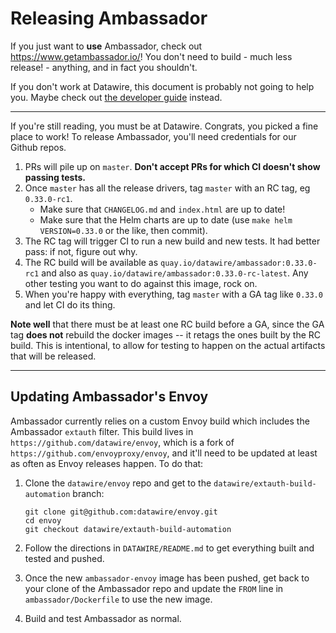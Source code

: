 Releasing Ambassador
====================

If you just want to **use** Ambassador, check out https://www.getambassador.io/! You don't need to build - much less release! - anything, and in fact you shouldn't.

If you don't work at Datawire, this document is probably not going to help you. Maybe check out [the developer guide](BUILDING.md) instead.

----

If you're still reading, you must be at Datawire. Congrats, you picked a fine place to work! To release Ambassador, you'll need credentials for our Github repos.

1. PRs will pile up on `master`. **Don't accept PRs for which CI doesn't show passing tests.**
2. Once `master` has all the release drivers, tag `master` with an RC tag, eg `0.33.0-rc1`.
   - Make sure that `CHANGELOG.md` and `index.html` are up to date!
   - Make sure that the Helm charts are up to date (use `make helm VERSION=0.33.0` or the like, then commit).
3. The RC tag will trigger CI to run a new build and new tests. It had better pass: if not, figure out why.
4. The RC build will be available as `quay.io/datawire/ambassador:0.33.0-rc1` and also as `quay.io/datawire/ambassador:0.33.0-rc-latest`. Any other testing you want to do against this image, rock on.
5. When you're happy with everything, tag `master` with a GA tag like `0.33.0` and let CI do its thing.

**Note well** that there must be at least one RC build before a GA, since the GA tag **does not** rebuild the docker images -- it retags the ones built by the RC build. This is intentional, to allow for testing to happen on the actual artifacts that will be released.

----
Updating Ambassador's Envoy
----

Ambassador currently relies on a custom Envoy build which includes the Ambassador `extauth` filter. This build lives in `https://github.com/datawire/envoy`, which is a fork of `https://github.com/envoyproxy/envoy`, and it'll need to be updated at least as often as Envoy releases happen. To do that:

1. Clone the `datawire/envoy` repo and get to the `datawire/extauth-build-automation` branch:

    ```
    git clone git@github.com:datawire/envoy.git
    cd envoy
    git checkout datawire/extauth-build-automation
    ```

2. Follow the directions in `DATAWIRE/README.md` to get everything built and tested and pushed.

3. Once the new `ambassador-envoy` image has been pushed, get back to your clone of the Ambassador repo and update the `FROM` line in `ambassador/Dockerfile` to use the new image.

4. Build and test Ambassador as normal.

